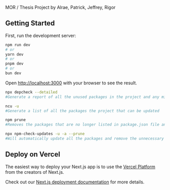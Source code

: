 MOR / Thesis Project by Alrae, Patrick, Jeffrey, Rigor  

## Getting Started

First, run the development server:

```bash
npm run dev
# or
yarn dev
# or
pnpm dev
# or
bun dev
```

Open [http://localhost:3000](http://localhost:3000) with your browser to see the result.

```bash
npx depcheck --detailed
#Generate a report of all the unused packages in the project and any missing dependencies

ncu -u 
#Generate a list of all the packages the project that can be updated

npm prune
#Removes the packages that are no longer listed in package.json file and are not in use.

npx npm-check-updates -u -a --prune
#Will automatically update all the packages and remove the unnecessary packages.
```


## Deploy on Vercel

The easiest way to deploy your Next.js app is to use the [Vercel Platform](https://vercel.com/new?utm_medium=default-template&filter=next.js&utm_source=create-next-app&utm_campaign=create-next-app-readme) from the creators of Next.js.

Check out our [Next.js deployment documentation](https://nextjs.org/docs/deployment) for more details.

